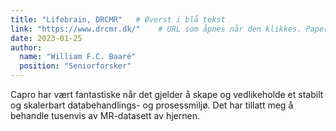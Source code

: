```yaml
---
title: "Lifebrain, DRCMR"   # Øverst i blå tekst
link: "https://www.drcmr.dk/"    # URL som åpnes når den klikkes. Paper eller prosjektside.
date: 2023-01-25
author: 
  name: "William F.C. Baaré"
  position: "Seniorforsker"
---
```


Capro har vært fantastiske når det gjelder å skape og vedlikeholde et stabilt og skalerbart databehandlings- og prosessmiljø.
Det har tillatt meg å behandle tusenvis av MR-datasett av hjernen.
